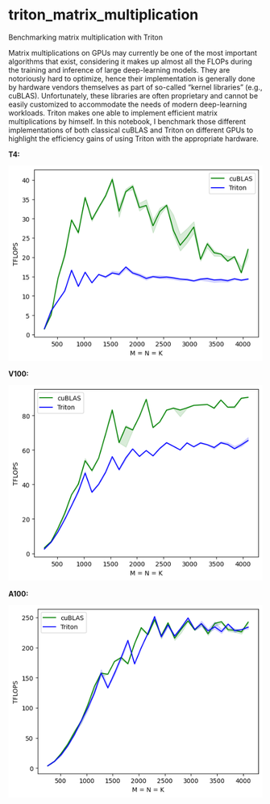 # triton_matrix_multiplication
Benchmarking matrix multiplication with Triton 


Matrix multiplications on GPUs may currently be one of the most important algorithms that exist, considering it makes up almost all the FLOPs during the training and inference of large deep-learning models. They are notoriously hard to optimize, hence their implementation is generally done by hardware vendors themselves as part of so-called “kernel libraries” (e.g., cuBLAS). Unfortunately, these libraries are often proprietary and cannot be easily customized to accommodate the needs of modern deep-learning workloads.  Triton makes one able to implement efficient matrix multiplications by himself.
In this notebook, I benchmark those different implementations of both classical cuBLAS and Triton on different GPUs to highlight the efficiency gains of using Triton with the appropriate hardware.


**T4:** 

![t4](figures/t4_tritton.png) 

**V100:**

![v100](figures/v100_triton.png)

**A100:**

![A100](figures/A100_triton.png)
